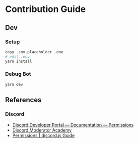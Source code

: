 # Contribution Guide

## Dev

### Setup

```bash
copy .env.placeholder .env
# edit .env
yarn install
```

### Debug Bot

```bash
yarn dev
```

## References

### Discord

- [Discord Developer Portal — Documentation — Permissions](https://discord.com/developers/docs/topics/permissions)
- [Discord Moderator Academy](https://discord.com/moderation/1500000176222-201:-Permissions-on-Discord)
- [Permissions | discord.js Guide](https://discordjs.guide/popular-topics/permissions.html#roles-as-bot-permissions)
